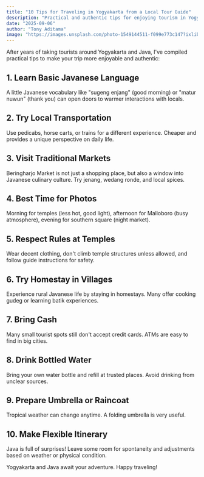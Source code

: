 ```yaml
---
title: "10 Tips for Traveling in Yogyakarta from a Local Tour Guide"
description: "Practical and authentic tips for enjoying tourism in Yogyakarta and Java from an experienced tour guide"
date: "2025-09-06"
author: "Tony Aditama"
image: "https://images.unsplash.com/photo-1549144511-f099e773c147?ixlib=rb-4.0.3&auto=format&fit=crop&w=800&q=80"
---
```


After years of taking tourists around Yogyakarta and Java, I've compiled practical tips to make your trip more enjoyable and authentic:

## 1. Learn Basic Javanese Language

A little Javanese vocabulary like "sugeng enjang" (good morning) or "matur nuwun" (thank you) can open doors to warmer interactions with locals.

## 2. Try Local Transportation

Use pedicabs, horse carts, or trains for a different experience. Cheaper and provides a unique perspective on daily life.

## 3. Visit Traditional Markets

Beringharjo Market is not just a shopping place, but also a window into Javanese culinary culture. Try jenang, wedang ronde, and local spices.

## 4. Best Time for Photos

Morning for temples (less hot, good light), afternoon for Malioboro (busy atmosphere), evening for southern square (night market).

## 5. Respect Rules at Temples

Wear decent clothing, don't climb temple structures unless allowed, and follow guide instructions for safety.

## 6. Try Homestay in Villages

Experience rural Javanese life by staying in homestays. Many offer cooking gudeg or learning batik experiences.

## 7. Bring Cash

Many small tourist spots still don't accept credit cards. ATMs are easy to find in big cities.

## 8. Drink Bottled Water

Bring your own water bottle and refill at trusted places. Avoid drinking from unclear sources.

## 9. Prepare Umbrella or Raincoat

Tropical weather can change anytime. A folding umbrella is very useful.

## 10. Make Flexible Itinerary

Java is full of surprises! Leave some room for spontaneity and adjustments based on weather or physical condition.

Yogyakarta and Java await your adventure. Happy traveling!
